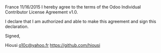 France 11/16/2015
I hereby agree to the terms of the Odoo Individual Contributor License
Agreement v1.0.

I declare that I am authorized and able to make this agreement and sign this
declaration.

Signed,

Hiousi o10c@yahoo.fr https://github.com/hiousi
